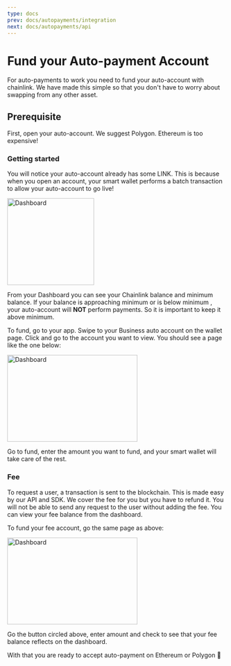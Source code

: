 ```yaml
---
type: docs
prev: docs/autopayments/integration
next: docs/autopayments/api
---
```


# Fund your Auto-payment Account

For auto-payments to work you need to fund your auto-account with chainlink. We have made this simple so that you don't have to worry about swapping from any other asset.

## Prerequisite

First, open your auto-account. We suggest Polygon. Ethereum is too expensive!

### Getting started

You will notice your auto-account already has some LINK. This is because when you open an account, your smart wallet performs a batch transaction to allow your auto-account to go live!

<img
src="/images/1728.png"  
alt="Dashboard"
height="200">

From your Dashboard you can see your Chainlink balance and minimum balance. If your balance is approaching minimum or is below minimum , your auto-account will __NOT__ perform payments. So it is important to keep it above minimum.

To fund, go to your app. Swipe to your Business auto account on the wallet page. Click and go to the account you want to view. You should see a page like the one below:

<img
src="/images/1830.png"  
alt="Dashboard" width="300"  
height="200">

Go to fund, enter the amount you want to fund, and your smart wallet will take care of the rest.

### Fee

To request a user, a transaction is sent to the blockchain. This is made easy by our API and SDK. We cover the fee for you but you have to refund it.
You will not be able to send any request to the user without adding the fee. You can view your fee balance from the dashboard.

To fund your fee account, go the same page as above:

<img
src="/images/1831.png"  
alt="Dashboard" width="300"  
height="200">

Go the button circled above, enter amount and check to see that your fee balance reflects on the dashboard.

With that you are ready to accept auto-payment on Ethereum or Polygon 🥳
